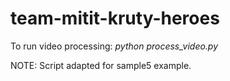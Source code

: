 # team-mitit-kruty-heroes

To run video processing:
*python process_video.py*

NOTE: Script adapted for sample5 example.
